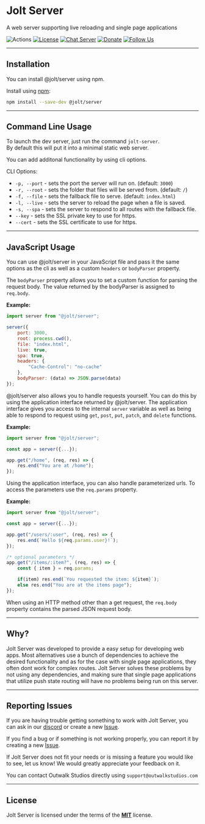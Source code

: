 # Jolt Server

A web server supporting live reloading and single page applications

![Actions](https://github.com/OutwalkStudios/jolt/workflows/build/badge.svg)
[![License](https://img.shields.io/badge/license-MIT-blue.svg)](https://github.com/OutwalkStudios/jolt/blob/master/LICENSE)
[![Chat Server](https://img.shields.io/badge/chat-on%20discord-7289da.svg)](https://discord.gg/jMQHZkG)
[![Donate](https://img.shields.io/badge/patreon-donate-green.svg)](https://www.patreon.com/outwalkstudios)
[![Follow Us](https://img.shields.io/badge/follow-on%20twitter-4AA1EC.svg)](https://twitter.com/OutwalkStudios)

---

## Installation

You can install @jolt/server using npm.

Install using [npm](https://www.npmjs.com/package/@jolt/server):
```bash
npm install --save-dev @jolt/server
```

---

## Command Line Usage

To launch the dev server, just run the command `jolt-server`. </br>
By default this will put it into a minimal static web server.

You can add additonal functionality by using cli options.

CLI Options:
- `-p, --port` - sets the port the server will run on. (default: `3000`)
- `-r, --root` - sets the folder that files will be served from. (default: `/`)
- `-f, --file` - sets the fallback file to serve. (default: `index.html`)
- `-l, --live` - sets the server to reload the page when a file is saved.
- `-s, --spa` - sets the server to respond to all routes with the fallback file.
- `--key` - sets the SSL private key to use for https.
- `--cert` - sets the SSL certificate to use for https.

---

## JavaScript Usage

You can use @jolt/server in your JavaScript file and pass it the same options as the cli as well as a custom `headers` or `bodyParser` property.

The `bodyParser` property allows you to set a custom function for parsing the request body. The value returned by the bodyParser is assigned to `req.body`.

**Example:**
```js
import server from "@jolt/server";

server({
    port: 3000,
    root: process.cwd(),
    file: "index.html",
    live: true,
    spa: true,
    headers: {
        "Cache-Control": "no-cache"
    },
    bodyParser: (data) => JSON.parse(data)
});
```

@jolt/server also allows you to handle requests yourself. You can do this by using the application interface returned by @jolt/server.
The application interface gives you access to the internal `server` variable as well as being able to respond to request using `get`, `post`, `put`, `patch`, and `delete` functions.

**Example:**
```js
import server from "@jolt/server";

const app = server({...});

app.get("/home", (req, res) => {
    res.end("You are at /home");
});

```

Using the application interface, you can also handle parameterized urls. To access the parameters use the `req.params` property.

**Example:**
```js
import server from "@jolt/server";

const app = server({...});

app.get("/users/:user", (req, res) => {
    res.end(`Hello ${req.params.user}!`);
});

/* optional parameters */
app.get("/items/:item?", (req, res) => {
    const { item } = req.params;

    if(item) res.end(`You requested the item: ${item}`);
    else res.end("You are at the items page");
});
```

When using an HTTP method other than a get request, the `req.body` property contains the parsed JSON request body.

---

## Why?

Jolt Server was developed to provide a easy setup for developing web apps.
Most alternatives use a bunch of dependencies to achieve the desired functionality and as for the case with single page applications, they often dont work for complex routes.
Jolt Server solves these problems by not using any dependencies, and making sure that single page applications that utilize push state routing will have no problems being run on this server.

---

## Reporting Issues

If you are having trouble getting something to work with Jolt Server, you can ask in our [discord](https://discord.gg/jMQHZkG) or create a new [Issue](https://github.com/OutwalkStudios/jolt/issues).

If you find a bug or if something is not working properly, you can report it by creating a new [Issue](https://github.com/OutwalkStudios/jolt/issues).

If Jolt Server does not fit your needs or is missing a feature you would like to see, let us know! We would greatly appreciate your feedback on it.

You can contact Outwalk Studios directly using `support@outwalkstudios.com`

---

## License
Jolt Server is licensed under the terms of the [**MIT**](https://github.com/OutwalkStudios/jolt/blob/master/LICENSE) license.